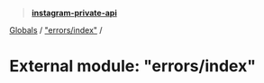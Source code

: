 > **[instagram-private-api](../README.md)**

[Globals](../README.md) / ["errors/index"](_errors_index_.md) /

# External module: "errors/index"